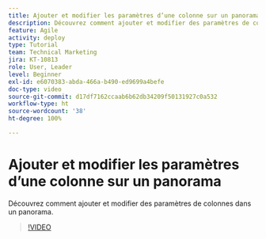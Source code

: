 ```yaml
---
title: Ajouter et modifier les paramètres d’une colonne sur un panorama
description: Découvrez comment ajouter et modifier des paramètres de colonnes dans un panorama.
feature: Agile
activity: deploy
type: Tutorial
team: Technical Marketing
jira: KT-10813
role: User, Leader
level: Beginner
exl-id: e6070383-abda-466a-b490-ed9699a4befe
doc-type: video
source-git-commit: d17df7162ccaab6b62db34209f50131927c0a532
workflow-type: ht
source-wordcount: '38'
ht-degree: 100%

---
```


# Ajouter et modifier les paramètres d’une colonne sur un panorama

Découvrez comment ajouter et modifier des paramètres de colonnes dans un panorama.

>[!VIDEO](https://video.tv.adobe.com/v/3422929/?quality=12&learn=on&enablevpops&captions=fre_fr)
